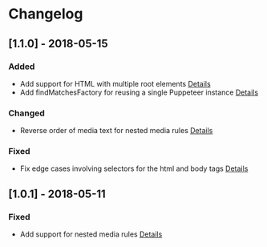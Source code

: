 # Changelog

## [1.1.0] - 2018-05-15

### Added

* Add support for HTML with multiple root elements [Details](https://github.com/raingerber/find-css-matches/commit/a5ced411c4b3cac7bdefaaeff47313774487f79d)
* Add findMatchesFactory for reusing a single Puppeteer instance [Details](https://github.com/raingerber/find-css-matches/commit/fafac79add53472850aae0f57d091296d88b0ee1)

### Changed

* Reverse order of media text for nested media rules [Details](https://github.com/raingerber/find-css-matches/commit/54449b961054f3ebef5eb195f925f4feb2634d84)

### Fixed

* Fix edge cases involving selectors for the html and body tags [Details](https://github.com/raingerber/find-css-matches/commit/e2810209107ddddb2702f27adaf6017cab574d23)

## [1.0.1] - 2018-05-11

### Fixed

* Add support for nested media rules [Details](https://github.com/raingerber/find-css-matches/commit/00dcd584382b8bf9056ac727ee4ff7a11626f763)
